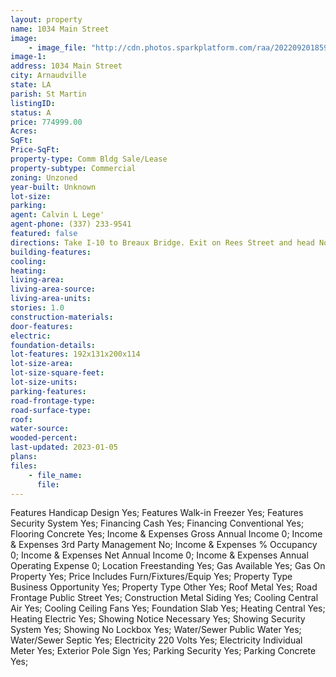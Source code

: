 ```yaml
---
layout: property
name: 1034 Main Street
image:
    - image_file: "http://cdn.photos.sparkplatform.com/raa/20220920185950642985000000.jpg"
image-1:
address: 1034 Main Street
city: Arnaudville
state: LA
parish: St Martin
listingID: 
status: A
price: 774999.00
Acres: 
SqFt: 
Price-SqFt: 
property-type: Comm Bldg Sale/Lease
property-subtype: Commercial
zoning: Unzoned
year-built: Unknown
lot-size: 
parking: 
agent: Calvin L Lege'
agent-phone: (337) 233-9541
featured: false
directions: Take I-10 to Breaux Bridge. Exit on Rees Street and head North on Hwy 328. Left on Poche Bridge road then Right on Hwy 31 (Main Hwy). The building will be on the Left.
building-features: 
cooling: 
heating: 
living-area: 
living-area-source: 
living-area-units: 
stories: 1.0
construction-materials: 
door-features: 
electric: 
foundation-details: 
lot-features: 192x131x200x114
lot-size-area: 
lot-size-square-feet: 
lot-size-units: 
parking-features: 
road-frontage-type: 
road-surface-type: 
roof: 
water-source: 
wooded-percent: 
last-updated: 2023-01-05
plans: 
files:
    - file_name:
      file:
---
```

Features	Handicap Design	Yes;
Features	Walk-in Freezer	Yes;
Features	Security System	Yes;
Financing	Cash	Yes;
Financing	Conventional	Yes;
Flooring	Concrete	Yes;
Income & Expenses	Gross Annual Income	0;
Income & Expenses	3rd Party Management	No;
Income & Expenses	% Occupancy	0;
Income & Expenses	Net Annual Income	0;
Income & Expenses	Annual Operating Expense	0;
Location	Freestanding	Yes;
Gas	Available	Yes;
Gas	On Property	Yes;
Price Includes	Furn/Fixtures/Equip	Yes;
Property Type	Business Opportunity	Yes;
Property Type	Other	Yes;
Roof	Metal	Yes;
Road Frontage	Public Street	Yes;
Construction	Metal Siding	Yes;
Cooling	Central Air	Yes;
Cooling	Ceiling Fans	Yes;
Foundation	Slab	Yes;
Heating	Central	Yes;
Heating	Electric	Yes;
Showing	Notice Necessary	Yes;
Showing	Security System	Yes;
Showing	No Lockbox	Yes;
Water/Sewer	Public Water	Yes;
Water/Sewer	Septic	Yes;
Electricity	220 Volts	Yes;
Electricity	Individual Meter	Yes;
Exterior	Pole Sign	Yes;
Parking	Security	Yes;
Parking	Concrete	Yes;

